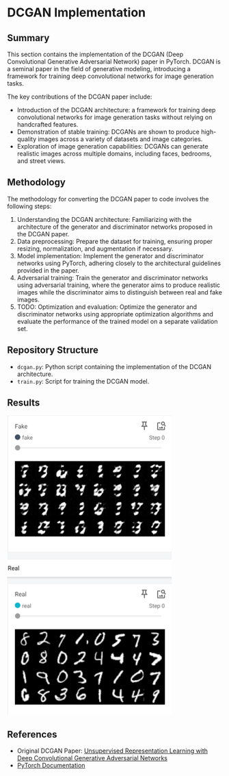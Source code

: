 # DCGAN Implementation

## Summary

This section contains the implementation of the DCGAN (Deep Convolutional Generative Adversarial Network) paper in PyTorch. DCGAN is a seminal paper in the field of generative modeling, introducing a framework for training deep convolutional networks for image generation tasks.

The key contributions of the DCGAN paper include:

- Introduction of the DCGAN architecture: a framework for training deep convolutional networks for image generation tasks without relying on handcrafted features.
- Demonstration of stable training: DCGANs are shown to produce high-quality images across a variety of datasets and image categories.
- Exploration of image generation capabilities: DCGANs can generate realistic images across multiple domains, including faces, bedrooms, and street views.

## Methodology

The methodology for converting the DCGAN paper to code involves the following steps:

1. Understanding the DCGAN architecture: Familiarizing with the architecture of the generator and discriminator networks proposed in the DCGAN paper.
2. Data preprocessing: Prepare the dataset for training, ensuring proper resizing, normalization, and augmentation if necessary.
3. Model implementation: Implement the generator and discriminator networks using PyTorch, adhering closely to the architectural guidelines provided in the paper.
4. Adversarial training: Train the generator and discriminator networks using adversarial training, where the generator aims to produce realistic images while the discriminator aims to distinguish between real and fake images.
5. TODO: Optimization and evaluation: Optimize the generator and discriminator networks using appropriate optimization algorithms and evaluate the performance of the trained model on a separate validation set.

## Repository Structure

- `dcgan.py`: Python script containing the implementation of the DCGAN architecture.
- `train.py`: Script for training the DCGAN model.
<!-- - `generate_samples.py`: Script for generating samples using the trained generator.
- `requirements.txt`: List of Python dependencies for reproducing the environment. -->

## Results
![fig1](./images/fig_1.png)

## References

- Original DCGAN Paper: [Unsupervised Representation Learning with Deep Convolutional Generative Adversarial Networks](https://arxiv.org/abs/1511.06434)
- [PyTorch Documentation](https://pytorch.org/docs/stable/index.html)
